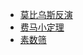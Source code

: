 - [莫比乌斯反演](markdown\maths\mu.md)
- [费马小定理](markdown\maths\feyma.md)
- [素数筛](markdown\maths\prime.md)
